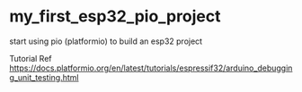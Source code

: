 # my_first_esp32_pio_project
start using pio (platformio) to build an esp32 project

Tutorial Ref
https://docs.platformio.org/en/latest/tutorials/espressif32/arduino_debugging_unit_testing.html
